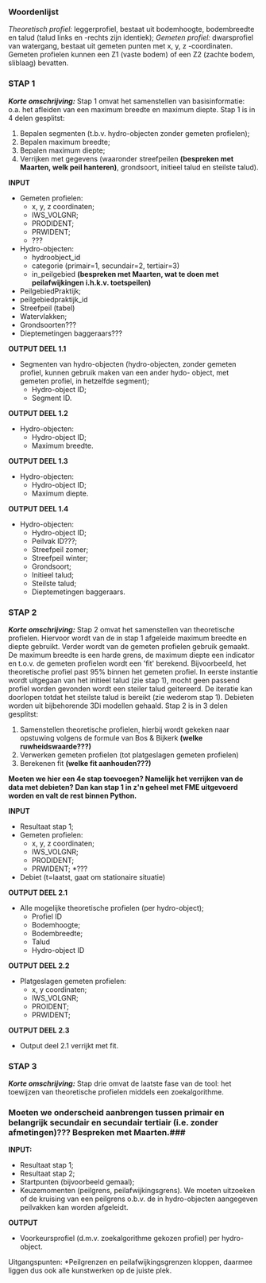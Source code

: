 ### Woordenlijst
*Theoretisch profiel:* leggerprofiel, bestaat uit bodemhoogte, bodembreedte en talud (talud links en -rechts zijn identiek);
*Gemeten profiel:* dwarsprofiel van watergang, bestaat uit gemeten punten met x, y, z -coordinaten. Gemeten profielen kunnen een Z1 (vaste
bodem) of een Z2 (zachte bodem, sliblaag) bevatten.

### STAP 1
**_Korte omschrijving:_** Stap 1 omvat het samenstellen van basisinformatie: o.a. het afleiden van een maximum breedte en maximum
diepte. Stap 1 is in 4 delen gesplitst:
1. Bepalen segmenten (t.b.v. hydro-objecten zonder gemeten profielen);
1. Bepalen maximum breedte;
1. Bepalen maximum diepte;
1. Verrijken met gegevens (waaronder streefpeilen **(bespreken met Maarten, welk peil hanteren)**, grondsoort, initieel talud en steilste talud).

**INPUT**
* Gemeten profielen:
  * x, y, z coordinaten;
  * IWS_VOLGNR;
  * PRODIDENT;
  * PRWIDENT;
  * ???
* Hydro-objecten:
  * hydroobject_id
  * categorie (primair=1, secundair=2, tertiair=3)
  * in_peilgebied **(bespreken met Maarten, wat te doen met peilafwijkingen i.h.k.v. toetspeilen)**
* PeilgebiedPraktijk;
 * peilgebiedpraktijk_id
* Streefpeil (tabel)
* Watervlakken;
* Grondsoorten???
* Dieptemetingen baggeraars???

**OUTPUT DEEL 1.1**
* Segmenten van hydro-objecten (hydro-objecten, zonder gemeten profiel, kunnen gebruik maken van een ander hydo-
object, met gemeten   profiel, in hetzelfde segment);
    * Hydro-object ID;
    * Segment ID.

**OUTPUT DEEL 1.2**
* Hydro-objecten:
  * Hydro-object ID;
  * Maximum breedte.

**OUTPUT DEEL 1.3**
* Hydro-objecten:
  * Hydro-object ID;
  * Maximum diepte.

**OUTPUT DEEL 1.4**
* Hydro-objecten:
  * Hydro-object ID;
  * Peilvak ID???;
  * Streefpeil zomer;
  * Streefpeil winter;
  * Grondsoort;
  * Initieel talud;
  * Steilste talud;
  * Dieptemetingen baggeraars.

### STAP 2
**_Korte omschrijving:_** Stap 2 omvat het samenstellen van theoretische profielen. Hiervoor wordt van de in stap 1 afgeleide
maximum breedte en diepte gebruikt. Verder wordt van de gemeten profielen gebruik gemaakt. De maximum breedte is een harde
grens, de maximum diepte  een indicator en t.o.v. de gemeten profielen wordt een 'fit' berekend. Bijvoorbeeld, het theoretische profiel
past 95% binnen het gemeten profiel. In eerste instantie wordt uitgegaan van het initieel talud (zie stap 1), mocht geen passend profiel
worden gevonden wordt een steiler talud geitereerd. De iteratie kan doorlopen totdat het steilste talud is bereikt (zie wederom stap 1).
Debieten worden uit bijbehorende 3Di modellen gehaald. Stap 2 is in 3 delen gesplitst:
1. Samenstellen theoretische profielen, hierbij wordt gekeken naar opstuwing volgens de formule van Bos & Bijkerk **(welke ruwheidswaarde???)**
1. Verwerken gemeten profielen (tot platgeslagen gemeten profielen)
1. Berekenen fit **(welke fit aanhouden???)** 

**Moeten we hier een 4e stap toevoegen? Namelijk het verrijken van de data met debieten? Dan kan stap 1 in z'n geheel met FME  uitgevoerd
worden en valt de rest binnen Python.**

**INPUT**
* Resultaat stap 1;
* Gemeten profielen:
  * x, y, z coordinaten;
  * IWS_VOLGNR;
  * PRODIDENT;
  * PRWIDENT;
  *??? 
* Debiet (t=laatst, gaat om stationaire situatie)

**OUTPUT DEEL 2.1**
* Alle mogelijke theoretische profielen (per hydro-object);
  * Profiel ID
  * Bodemhoogte;
  * Bodembreedte;
  * Talud
  * Hydro-object ID

**OUTPUT DEEL 2.2**
* Platgeslagen gemeten profielen:
  * x, y coordinaten;
  * IWS_VOLGNR;
  * PROIDENT;
  * PRWIDENT;

**OUTPUT DEEL 2.3**
* Output deel 2.1 verrijkt met fit.

### STAP 3
**_Korte omschrijving:_** Stap drie omvat de laatste fase van de tool: het toewijzen van theoretische profielen middels een zoekalgorithme.
### Moeten we onderscheid aanbrengen tussen primair en belangrijk secundair en secundair tertiair (i.e. zonder afmetingen)??? Bespreken met Maarten.###

**INPUT:**
* Resultaat stap 1;
* Resultaat stap 2;
* Startpunten (bijvoorbeeld gemaal);
* Keuzemomenten (peilgrens, peilafwijkingsgrens). We moeten uitzoeken of de kruising van een peilgrens o.b.v. de in hydro-objecten
  aangegeven peilvakken kan worden afgeleidt.
  
**OUTPUT**
* Voorkeursprofiel (d.m.v. zoekalgorithme gekozen profiel) per hydro-object.


Uitgangspunten:
*Peilgrenzen en peilafwijkingsgrenzen kloppen, daarmee liggen dus ook alle kunstwerken op de juiste plek.
